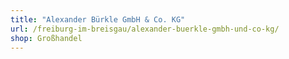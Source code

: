 ```yaml
---
title: "Alexander Bürkle GmbH & Co. KG"
url: /freiburg-im-breisgau/alexander-buerkle-gmbh-und-co-kg/
shop: Großhandel
---
```

